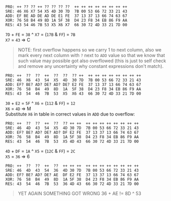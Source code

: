 ```
PRO: ++ ?? ?? ++ ?? ?? ?? ??  ++ ++ ++ ++ ++ ++ ++ ++   
SRE: 46 X6 X7 54 X5 4D 30 7D  7B 00 53 66 72 33 21 43   
ADD: EF BE AD DE AD DE E1 FE  37 13 37 13 66 74 63 67   
XOR: 76 58 B4 49 8D 1A 5F 38  D4 23 F8 34 EB 86 F9 AA   
RES: 43 54 46 7B 53 X5 X6 X7  66 30 72 4D 33 21 7D 00   
```

`7D` + `FE` = `38` ^ `X7` = (`17B` & `FF`) = `7B`   
`X7` = `43` => C    
> NOTE: first overflow happens so we carry 1 to next column, also we mark every next column with `?` next to `ADD` value so that we know that such value may possible got also overflowed (this is just to self check and remove any uncertainty why constant expressions don't match). 
```
PRO: ++  ??  ??  ++  ??  ??  ?? ++  ++ ++ ++ ++ ++ ++ ++ ++   
SRE: 46  X6  43  54  X5  4D  30 7D  7B 00 53 66 72 33 21 43   
ADD: EF? BE? AD? DE? AD? DE? E2 FE  37 13 37 13 66 74 63 67   
XOR: 76  58  B4  49  8D  1A  5F 38  D4 23 F8 34 EB 86 F9 AA   
RES: 43  54  46  7B  53  X5  X6 43  66 30 72 4D 33 21 7D 00   
```
`30` + `E2` = `5F` ^ `X6` = (`112` & `FF`) = `12`   
`X6` = `4D` => M    
Substitute `X6` in table in correct values in `ADD` due to overflow:    
```
PRO: ++  ??  ??  ++  ??  ?? ++ ++  ++ ++ ++ ++ ++ ++ ++ ++   
SRE: 46  4D  43  54  X5  4D 30 7D  7B 00 53 66 72 33 21 43   
ADD: EF? BE? AD? DE? AD? DF E2 FE  37 13 37 13 66 74 63 67   
XOR: 76  58  B4  49  8D  1A 5F 38  D4 23 F8 34 EB 86 F9 AA   
RES: 43  54  46  7B  53  X5 4D 43  66 30 72 4D 33 21 7D 00   
```
`4D` + `DF` = `1A` ^ `X5` = (`12C` & `FF`) = `2C`   
`X5` = `36` => 6    
```
PRO: ++  ??  ??  ++  ??  ++ ++ ++  ++ ++ ++ ++ ++ ++ ++ ++   
SRE: 46  4D  43  54  36  4D 30 7D  7B 00 53 66 72 33 21 43   
ADD: EF? BE? AD? DE? AE  DF E2 FE  37 13 37 13 66 74 63 67   
XOR: 76  58  B4  49  8D  1A 5F 38  D4 23 F8 34 EB 86 F9 AA   
RES: 43  54  46  7B  53  36 4D 43  66 30 72 4D 33 21 7D 00   
```

> YET AGAIN SOMETHING GOT WRONG
36 + AE != 8D ^ 53

